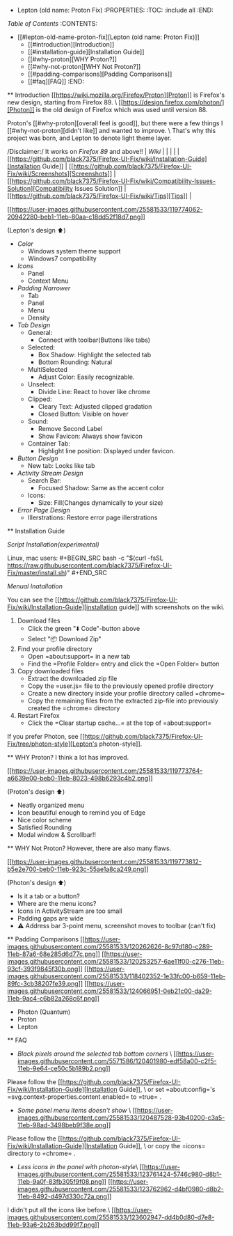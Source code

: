 * Lepton (old name: Proton Fix)
  :PROPERTIES:
  :TOC:      :include all
  :END:


*Table of Contents*
:CONTENTS:
- [[#lepton-old-name-proton-fix][Lepton (old name: Proton Fix)]]
  - [[#introduction][Introduction]]
  - [[#installation-guide][Installation Guide]]
  - [[#why-proton][WHY Proton?]]
  - [[#why-not-proton][WHY Not Proton?]]
  - [[#padding-comparisons][Padding Comparisons]]
  - [[#faq][FAQ]]
:END:


** Introduction
  [[https://wiki.mozilla.org/Firefox/Proton][Proton]] is Firefox's new design, starting from Firefox 89. \\
  [[https://design.firefox.com/photon/][Photon]] is the old design of Firefox which was used until version 88.

  Proton's [[#why-proton][overall feel is good]], but there were a few things I [[#why-not-proton][didn't like]] and wanted to improve. \\
  That's why this project was born, and Lepton to denote light theme layer.

  /Disclaimer:/ It works on *Firefox 89* and above!!
  | *Wiki*      |                               |      | |
  | [[https://github.com/black7375/Firefox-UI-Fix/wiki/Installation-Guide][Installation Guide]] | [[https://github.com/black7375/Firefox-UI-Fix/wiki/Screenshots][Screenshots]] | [[https://github.com/black7375/Firefox-UI-Fix/wiki/Compatibility-Issues-Solution][Compatibility Issues Solution]] | [[https://github.com/black7375/Firefox-UI-Fix/wiki/Tips][Tips]] |

  [[https://user-images.githubusercontent.com/25581533/119774062-20942280-beb1-11eb-80aa-c18dd52f18d7.png]]

 (Lepton's design :arrow_up:)

  - *Color*
    - Windows system theme support
    - Windows7 compatibility
  - *Icons*
    - Panel
    - Context Menu
  - *Padding Narrower*
    - Tab
    - Panel
    - Menu
    - Density
  - *Tab Design*
    - General:
      - Connect with toolbar(Buttons like tabs)
    - Selected:
      - Box Shadow: Highlight the selected tab
      - Bottom Rounding: Natural
    - MultiSelected
      - Adjust Color: Easily recognizable.
    - Unselect:
      - Divide Line: React to hover like chrome
    - Clipped:
      - Cleary Text: Adjusted clipped gradation
      - Closed Button: Visible on hover
    - Sound:
      - Remove Second Label
      - Show Favicon: Always show favicon
    - Container Tab:
      - Highlight line position: Displayed under favicon.
  - *Button Design*
    - New tab: Looks like tab
  - *Activity Stream Design*
    - Search Bar:
      - Focused Shadow: Same as the accent color
    - Icons:
      - Size: Fill(Changes dynamically to your size)
  - *Error Page Design*
    - Illerstrations: Restore error page illerstrations

** Installation Guide

   *Script Installation(experimental)*

   Linux, mac users:
   #+BEGIN_SRC
   bash -c "$(curl -fsSL https://raw.githubusercontent.com/black7375/Firefox-UI-Fix/master/install.sh)"
   #+END_SRC

   *Menual Inatallation*

   You can see the [[https://github.com/black7375/Firefox-UI-Fix/wiki/Installation-Guide][installation guide]] with screenshots on the wiki.

  1. Download files
     - Click the green ":arrow_down: Code"-button above
     - Select ":package: Download Zip"
  2. Find your profile directory
     - Open =about:support= in a new tab
     - Find the =Profile Folder= entry and click the =Open Folder= button
  3. Copy downloaded files
     - Extract the downloaded zip file
     - Copy the =user.js= file to the previously opened profile directory
     - Create a new directory inside your profile directory called =chrome=
     - Copy the remaining files from the extracted zip-file into previously created the =chrome= directory
  4. Restart Firefox
     - Click the =Clear startup cache...= at the top of =about:support=

  If you prefer Photon, see [[https://github.com/black7375/Firefox-UI-Fix/tree/photon-style][Lepton's photon-style]].

** WHY Proton?
   I think a lot has improved.

   [[https://user-images.githubusercontent.com/25581533/119773764-a6639e00-beb0-11eb-8023-498b6293c4b2.png]]

   (Proton's design :arrow_up:)

   - Neatly organized menu
   - Icon beautiful enough to remind you of Edge
   - Nice color scheme
   - Satisfied Rounding
   - Modal window & Scrollbar!!

** WHY Not Proton?
   However, there are also many flaws.

   [[https://user-images.githubusercontent.com/25581533/119773812-b5e2e700-beb0-11eb-923c-55ae1a8ca249.png]]

   (Photon's design :arrow_up:)

   - Is it a tab or a button?
   - Where are the menu icons?
   - Icons in ActivityStream are too small
   - Padding gaps are wide
   - :warning: Address bar 3-point menu, screenshot moves to toolbar (can't fix)

** Padding Comparisons
  [[https://user-images.githubusercontent.com/25581533/120262626-8c97d180-c289-11eb-87a6-68e285d6d77c.png]]
  [[https://user-images.githubusercontent.com/25581533/120253257-6ae11f00-c276-11eb-93cf-393f9845f30b.png]]
  [[https://user-images.githubusercontent.com/25581533/118402352-1e33fc00-b659-11eb-89fc-3cb38207fe39.png]]
  [[https://user-images.githubusercontent.com/25581533/124066951-0eb21c00-da29-11eb-9ac4-c6b82a268c6f.png]]

  - Photon (Quantum)
  - Proton
  - Lepton

** FAQ

  - *Black pixels around the selected tab bottom corners* \\
    [[https://user-images.githubusercontent.com/5571586/120401980-edf58a00-c2f5-11eb-9e64-ce50c5b189b2.png]]

  Please follow the [[https://github.com/black7375/Firefox-UI-Fix/wiki/Installation-Guide][Installation Guide]], \\
  or set =about:config='s =svg.context-properties.content.enabled= to =true= .

  - *Some panel menu items doesn't show* \\
    [[https://user-images.githubusercontent.com/25581533/120487528-93b40200-c3a5-11eb-98ad-3498beb9f38e.png]]

  Please follow the [[https://github.com/black7375/Firefox-UI-Fix/wiki/Installation-Guide][Installation Guide]], \\
  or copy the =icons= directory to =chrome= .


  - *Less icons in the panel with photon-style*\\
    [[https://user-images.githubusercontent.com/25581533/123761424-5746c980-d8b1-11eb-9a0f-83fb305f9f08.png]]
    [[https://user-images.githubusercontent.com/25581533/123762962-d4bf0980-d8b2-11eb-8492-d497d330c72a.png]]

  I didn't put all the icons like before.\\
  [[https://user-images.githubusercontent.com/25581533/123602947-dd4b0d80-d7e8-11eb-93a6-2b263bdd99f7.png]]
